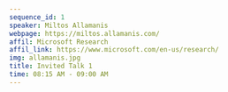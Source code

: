 ```yaml
---
sequence_id: 1
speaker: Miltos Allamanis
webpage: https://miltos.allamanis.com/
affil: Microsoft Research
affil_link: https://www.microsoft.com/en-us/research/
img: allamanis.jpg
title: Invited Talk 1
time: 08:15 AM - 09:00 AM
---
```


